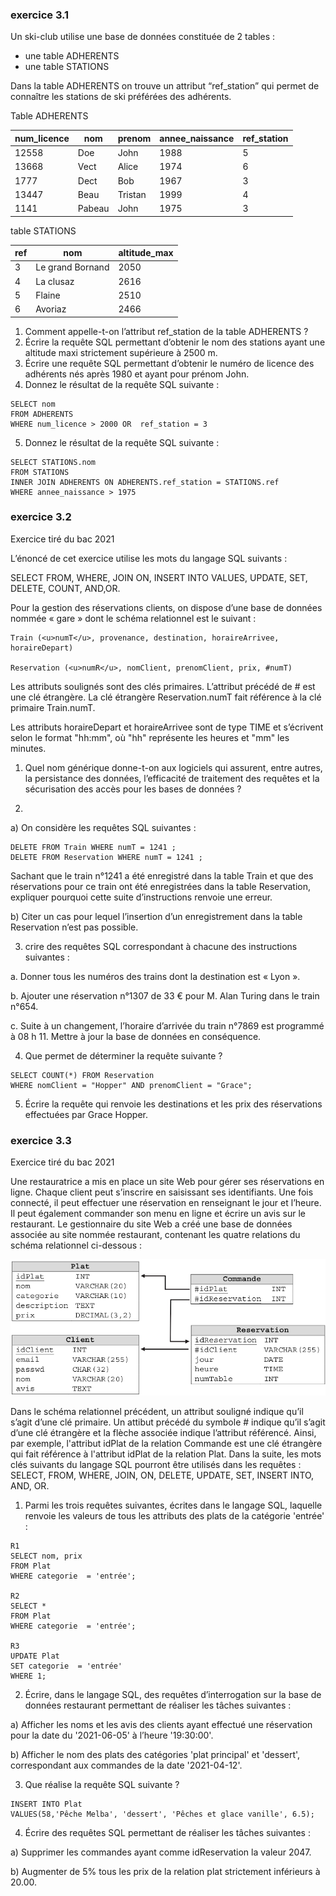 ### exercice 3.1

Un ski-club utilise une base de données constituée de 2 tables :

- une table ADHERENTS
- une table STATIONS 

Dans la table ADHERENTS  on trouve un attribut “ref_station” qui permet de connaître les stations de ski préférées des adhérents.

Table ADHERENTS

| num_licence | nom    | prenom  | annee_naissance | ref_station |
| ----------- | ------ | ------- | --------------- | ----------- |
| 12558       | Doe    | John    | 1988            | 5           |
| 13668       | Vect   | Alice   | 1974            | 6           |
| 1777        | Dect   | Bob     | 1967            | 3           |
| 13447       | Beau   | Tristan | 1999            | 4           |
| 1141        | Pabeau | John    | 1975            | 3           |

table STATIONS

| ref | nom              | altitude_max |
| --- | ---------------- | ------------ |
| 3   | Le grand Bornand | 2050         |
| 4   | La clusaz        | 2616         |
| 5   | Flaine           | 2510         |
| 6   | Avoriaz          | 2466         |

1. Comment appelle-t-on l’attribut ref_station de la table ADHERENTS ?
2. Écrire la requête SQL permettant d’obtenir le nom des stations ayant une altitude maxi strictement supérieure à 2500 m.
3. Écrire une requête SQL permettant d’obtenir le numéro de licence des adhérents nés après 1980 et ayant pour prénom John.
4. Donnez le résultat de la requête SQL suivante :

```
SELECT nom 
FROM ADHERENTS 
WHERE num_licence > 2000 OR  ref_station = 3
```
5. Donnez le résultat de la requête SQL suivante :

```
SELECT STATIONS.nom
FROM STATIONS
INNER JOIN ADHERENTS ON ADHERENTS.ref_station = STATIONS.ref
WHERE annee_naissance > 1975
```

### exercice 3.2

Exercice tiré du bac 2021

L’énoncé de cet exercice utilise les mots du langage SQL suivants :

SELECT FROM, WHERE, JOIN ON, INSERT INTO VALUES, UPDATE, SET, DELETE, COUNT, AND,OR.

Pour la gestion des réservations clients, on dispose d’une base de données nommée « gare » dont le schéma relationnel est le suivant :

```
Train (<u>numT</u>, provenance, destination, horaireArrivee, horaireDepart)

Reservation (<u>numR</u>, nomClient, prenomClient, prix, #numT)
```

Les attributs soulignés sont des clés primaires. L’attribut précédé de # est une clé étrangère.
La clé étrangère Reservation.numT fait référence à la clé primaire Train.numT.

Les attributs horaireDepart et horaireArrivee sont de type TIME et s’écrivent selon le format "hh:mm", où "hh" représente les heures et "mm" les minutes.

1) Quel nom générique donne-t-on aux logiciels qui assurent, entre autres, la persistance des données, l’efficacité de traitement des requêtes et la sécurisation des accès pour les bases de données ?

2)

a) On considère les requêtes SQL suivantes :

```
DELETE FROM Train WHERE numT = 1241 ;
DELETE FROM Reservation WHERE numT = 1241 ;
```

Sachant que le train n°1241 a été enregistré dans la table Train et que des réservations pour ce train ont été enregistrées dans la table Reservation, expliquer pourquoi cette suite d’instructions renvoie une erreur.

b) Citer un cas pour lequel l’insertion d’un enregistrement dans la table Reservation n’est pas possible.

3) crire des requêtes SQL correspondant à chacune des instructions suivantes :

a. Donner tous les numéros des trains dont la destination est « Lyon ».

b. Ajouter une réservation n°1307 de 33 € pour M. Alan Turing dans le train n°654.

c. Suite à un changement, l’horaire d’arrivée du train n°7869 est programmé à 08 h 11.
Mettre à jour la base de données en conséquence.

4) Que permet de déterminer la requête suivante ?

```
SELECT COUNT(*) FROM Reservation 
WHERE nomClient = "Hopper" AND prenomClient = "Grace";
```

5) Écrire la requête qui renvoie les destinations et les prix des réservations effectuées par Grace Hopper.

### exercice 3.3

Exercice tiré du bac 2021

Une restauratrice a mis en place un site Web pour gérer ses réservations en ligne. Chaque client peut s’inscrire en saisissant ses identifiants. Une fois connecté, il peut effectuer une réservation en renseignant le jour et l’heure. Il peut également commander son menu en ligne et écrire un avis sur le restaurant.
Le gestionnaire du site Web a créé une base de données associée au site nommée restaurant, contenant les quatre relations du schéma relationnel ci-dessous :

![](img/c3e_1.png)

Dans le schéma relationnel précédent, un attribut souligné indique qu’il s’agit d’une clé primaire. Un attibut précédé du symbole # indique qu’il s’agit d’une clé étrangère et la flèche associée indique l’attribut référencé. Ainsi, par exemple, l'attribut idPlat de la relation Commande est une clé étrangère qui fait référence à l'attribut idPlat de la relation Plat.
Dans la suite, les mots clés suivants du langage SQL pourront être utilisés dans les requêtes : 
SELECT, FROM, WHERE, JOIN, ON, DELETE, UPDATE, SET, INSERT INTO, AND, OR.

1) Parmi les trois requêtes suivantes, écrites dans le langage SQL, laquelle renvoie les valeurs de tous les attributs des plats de la catégorie 'entrée' :

```
R1
SELECT nom, prix
FROM Plat
WHERE categorie  = 'entrée';

R2
SELECT *
FROM Plat
WHERE categorie  = 'entrée';

R3
UPDATE Plat
SET categorie  = 'entrée'
WHERE 1;
```

2) Écrire, dans le langage SQL, des requêtes d’interrogation sur la base de données restaurant permettant de réaliser les tâches suivantes :

a) Afficher les noms et les avis des clients ayant effectué une réservation pour la date du '2021-06-05' à l’heure '19:30:00'.

b) Afficher le nom des plats des catégories 'plat principal' et 'dessert', correspondant aux commandes de la date '2021-04-12'.

3) Que réalise la requête SQL suivante ?

```
INSERT INTO Plat
VALUES(58,'Pêche Melba', 'dessert', 'Pêches et glace vanille', 6.5);
```

4) Écrire des requêtes SQL permettant de réaliser les tâches suivantes :

a) Supprimer les commandes ayant comme idReservation la valeur 2047.

b) Augmenter de 5% tous les prix de la relation plat strictement inférieurs à 20.00.